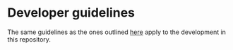 # Developer guidelines

The same guidelines as the ones
outlined [here](https://github.com/restatedev/runtime/blob/main/doc/dev/development-guidelines.md) apply to the
development in this repository.